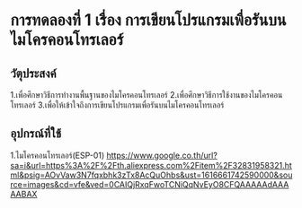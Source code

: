 # การทดลองที่ 1 เรื่อง การเขียนโปรแกรมเพื่อรันบนไมโครคอนโทรเลอร์

## วัตุประสงค์
1.เพื่อศึกษาวิธีการทำงานพื้นฐานของไมโครคอนโทรเลอร์
2.เพื่อศึกษาวิธีการใช้งานของไมโครคอนโทรเลอร์
3.เพื่อให้เข้าใจถึงการเขียนโปรแกรมเพื่อรันบนไมโครคอนโทรเลอร์

## อุปกรณ์ที่ใช้
1.ไมโครคอนโทรเลอร์(ESP-01)
https://www.google.co.th/url?sa=i&url=https%3A%2F%2Fth.aliexpress.com%2Fitem%2F32831958321.html&psig=AOvVaw3N7fqxbhk3zTx8AcQuOhbs&ust=1616661742590000&source=images&cd=vfe&ved=0CAIQjRxqFwoTCNiQqNvEyO8CFQAAAAAdAAAAABAX
